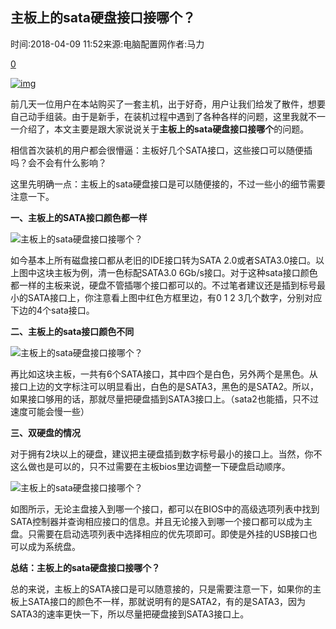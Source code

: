 ## 主板上的sata硬盘接口接哪个？

时间:2018-04-09 11:52来源:电脑配置网作者:马力

[0](http://www.dnpz.net/diannaoyingjian/diannaoyingjianzhishi/2672.html#)

[![img](http://www.dnpz.net/templets/img/ad/600_60_artlink.gif)](https://diy2016.taobao.com/)

​    前几天一位用户在本站购买了一套主机，出于好奇，用户让我们给发了散件，想要自己动手组装。由于是新手，在装机过程中遇到了各种各样的问题，这里我就不一一介绍了，本文主要是跟大家说说关于**主板上的sata硬盘接口接哪个**的问题。

​    相信首次装机的用户都会很懵逼：主板好几个SATA接口，这些接口可以随便插吗？会不会有什么影响？

​    这里先明确一点：主板上的sata硬盘接口是可以随便接的，不过一些小的细节需要注意一下。

**一、主板上的SATA接口颜色都一样**

![主板上的sata硬盘接口接哪个？](http://www.dnpz.net/uploads/allimg/180409/983-1P409115300604.png)


如今基本上所有磁盘接口都从老旧的IDE接口转为SATA 2.0或者SATA3.0接口。以上图中这块主板为例，清一色标配SATA3.0 6Gb/s接口。对于这种sata接口颜色都一样的主板来说，硬盘不管插哪个接口都可以的。不过笔者建议还是插到标号最小的SATA接口上，你注意看上图中红色方框里边，有0 1 2 3几个数字，分别对应下边的4个sata接口。

**二、主板上的sata接口颜色不同**

![主板上的sata硬盘接口接哪个？](http://www.dnpz.net/uploads/allimg/180409/983-1P40911531aa.jpg)


再比如这块主板，一共有6个SATA接口，其中四个是白色，另外两个是黑色。从接口上边的文字标注可以明显看出，白色的是SATA3，黑色的是SATA2。所以，如果接口够用的话，那就尽量把硬盘插到SATA3接口上。（sata2也能插，只不过速度可能会慢一些）

**三、双硬盘的情况**

对于拥有2块以上的硬盘，建议把主硬盘插到数字标号最小的接口上。当然，你不这么做也是可以的，只不过需要在主板bios里边调整一下硬盘启动顺序。



![主板上的sata硬盘接口接哪个？](http://www.dnpz.net/uploads/allimg/180409/983-1P409115330J2.jpg)


如图所示，无论主盘接入到哪一个接口，都可以在BIOS中的高级选项列表中找到SATA控制器并查询相应接口的信息。并且无论接入到哪一个接口都可以成为主盘。只需要在启动选项列表中选择相应的优先项即可。即使是外挂的USB接口也可以成为系统盘。

**总结：主板上的sata硬盘接口接哪个？**

总的来说，主板上的SATA接口是可以随意接的，只是需要注意一下，如果你的主板上SATA接口的颜色不一样，那就说明有的是SATA2，有的是SATA3，因为SATA3的速率更快一下，所以尽量把硬盘接到SATA3接口上。